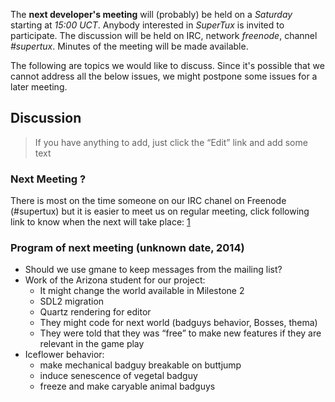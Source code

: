 The **next developer's meeting** will (probably) be held on a *Saturday* starting at *15:00 UCT*. Anybody interested in *SuperTux* is invited to participate. The discussion will be held on IRC, network *freenode*, channel *\#supertux*. Minutes of the meeting will be made available.

The following are topics we would like to discuss. Since it's possible that we cannot address all the below issues, we might postpone some issues for a later meeting.

Discussion
----------

> If you have anything to add, just click the “Edit” link and add some text

### Next Meeting ?

There is most on the time someone on our IRC chanel on Freenode (\#supertux) but it is easier to meet us on regular meeting, click following link to know when the next will take place: [1](http://www.timeanddate.com/countdown/generic?p0=211&iso=20131109T18&year=2013&month=11&day=9&hour=18&min=0&sec=0&msg=SuperTux%20IRC%20Meeting%20)

### Program of next meeting (unknown date, 2014)

-   Should we use gmane to keep messages from the mailing list?
-   Work of the Arizona student for our project:
    -   It might change the world available in Milestone 2
    -   SDL2 migration
    -   Quartz rendering for editor
    -   They might code for next world (badguys behavior, Bosses, thema)
    -   They were told that they was “free” to make new features if they are relevant in the game play
-   Iceflower behavior:
    -   make mechanical badguy breakable on buttjump
    -   induce senescence of vegetal badguy
    -   freeze and make caryable animal badguys